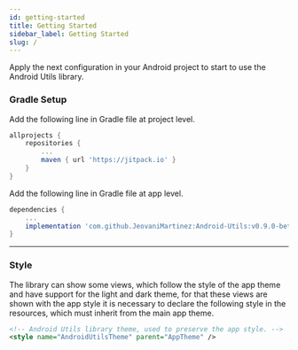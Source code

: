 ```yaml
---
id: getting-started
title: Getting Started
sidebar_label: Getting Started
slug: /
---
```


Apply the next configuration in your Android project to start to use the Android Utils library.

### Gradle Setup

Add the following line in Gradle file at project level.

```gradle {4}
allprojects {
    repositories {
        ...
        maven { url 'https://jitpack.io' }
    }
}
```

Add the following line in Gradle file at app level. 

```gradle {3}
dependencies {
    ...
    implementation 'com.github.JeovaniMartinez:Android-Utils:v0.9.0-beta'
}
```

---

### Style

The library can show some views, which follow the style of the app theme and have support for the light and dark theme,
for that these views are shown with the app style it is necessary to declare the following style in the resources, which 
must inherit from the main app theme.

```xml
<!-- Android Utils library theme, used to preserve the app style. -->
<style name="AndroidUtilsTheme" parent="AppTheme" />
```
